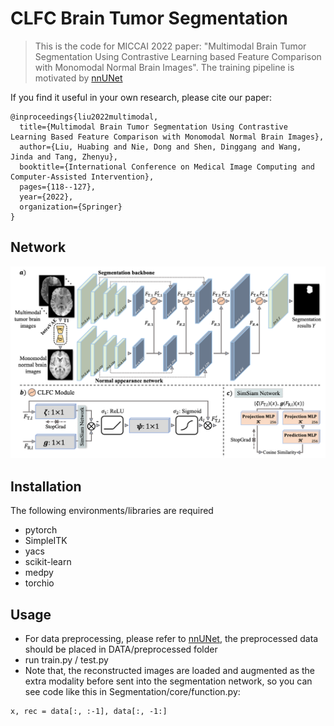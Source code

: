 # CLFC Brain Tumor Segmentation
> This is the code for MICCAI 2022 paper: "Multimodal Brain Tumor Segmentation Using Contrastive Learning based Feature Comparison with Monomodal Normal Brain Images". The training pipeline is motivated by [nnUNet](https://github.com/MIC-DKFZ/nnUNet)

If you find it useful in your own research, please cite our paper:
```
@inproceedings{liu2022multimodal,
  title={Multimodal Brain Tumor Segmentation Using Contrastive Learning Based Feature Comparison with Monomodal Normal Brain Images},
  author={Liu, Huabing and Nie, Dong and Shen, Dinggang and Wang, Jinda and Tang, Zhenyu},
  booktitle={International Conference on Medical Image Computing and Computer-Assisted Intervention},
  pages={118--127},
  year={2022},
  organization={Springer}
}
```

## Network
![architecture](https://github.com/hbliu98/figures/blob/main/1.png)

## Installation
The following environments/libraries are required
- pytorch
- SimpleITK
- yacs
- scikit-learn
- medpy
- torchio

## Usage
- For data preprocessing, please refer to [nnUNet](https://github.com/MIC-DKFZ/nnUNet), the preprocessed data should be placed in DATA/preprocessed folder
- run train.py / test.py
- Note that, the reconstructed images are loaded and augmented as the extra modality before sent into the segmentation network, so you can see code like this in Segmentation/core/function.py:
```
x, rec = data[:, :-1], data[:, -1:]
```
